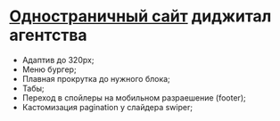 <h1><a href="https://jaroftd.github.io/Proxylab/">Одностраничный сайт</a> диджитал агентства</h1>
<ul>
  <li>Адаптив до 320px;</li>
  <li>Меню бургер;</li>
  <li>Плавная прокрутка до нужного блока;</li>
  <li>Табы;</li>
  <li>Переход в спойлеры на мобильном разраешение (footer);</li>
  <li>Кастомизация pagination у слайдера swiper;</li>
</ul>
